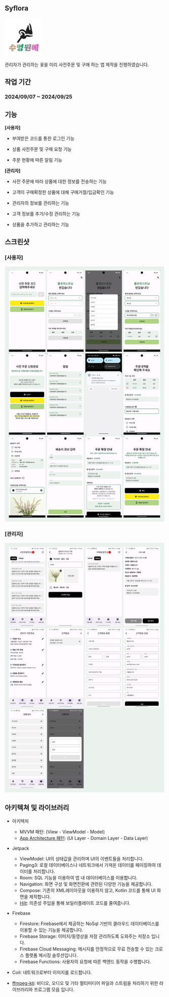 ## Syflora
<img src='https://github.com/sghoregooteitehoo03/outsourcing/blob/main/Syflora/image/logo.jpg' height="120" />

관리자가 관리하는 꽃을 미리 사전주문 및 구매 하는 앱 제작을 진행하였습니다.

## 작업 기간
### 2024/09/07 ~ 2024/09/25

## 기능
**[사용자]**
- 부여받은 코드를 통한 로그인 기능  

- 상품 사전주문 및 구매 요청 기능

- 주문 현황에 따른 알림 기능


**[관리자]**
- 사전 주문에 따라 상품에 대한 정보를 전송하는 기능

- 고객이 구매확정한 상품에 대해 구매거절/입금확인 기능

- 관리자의 정보를 관리하는 기능

- 고객 정보를 추가/수정 관리하는 기능

- 상품을 추가하고 관리하는 기능

## 스크린샷
### [사용자] ###
![스크린샷](https://github.com/sghoregooteitehoo03/outsourcing/blob/main/Syflora/image/screenshot1.png)  


### [관리자] ###
![스크린샷](https://github.com/sghoregooteitehoo03/outsourcing/blob/main/Syflora/image/screenshot2.png)


## 아키텍쳐 및 라이브러리
- 아키텍처
   - MVVM 패턴: (View - ViewModel - Model)
   - [App Architecture 패턴](https://developer.android.com/topic/architecture/intro): (UI Layer - Domain Layer - Data Layer)
     
- Jetpack
  - ViewModel: UI의 상태값을 관리하며 UI의 이벤트들을 처리합니다.
  - Paging3: 로컬 데이터베이스나 네트워크에서 가져온 데이터를 페이징하여 데이터를 처리합니다.
  - Room: SQL 기능을 이용하여 앱 내 데이터베이스를 이용합니다.
  - Navigation: 화면 구성 및 화면전환에 관련된 다양한 기능을 제공합니다.
  - Compose: 기존의 XML레이아웃을 이용하지 않고, Kotlin 코드를 통해 UI 화면을 제작합니다.
  - [Hilt](https://dagger.dev/hilt/): 의존성 주입을 통해 보일러플레이트 코드를 줄여줍니다.

- Firebase
  - Firestore: Firebase에서 제공하는 NoSql 기반의 클라우드 데이터베이스를 이용할 수 있는 기능을 제공합니다.
  - Firebase Storage: 이미지/동영상을 저장 관리하도록 도와주는 저장소 입니다.
  - Firebase Cloud Messaging: 메시지를 안정적으로 무료 전송할 수 있는 크로스 플랫폼 메시징 솔루션입니다.
  - Firebase Functions: 사용자의 요청에 따른 백엔드 동작을 수행합니다.

- Coil: 네트워크로부터 이미지를 로드합니다.

- [ffmpeg-kti](https://github.com/arthenica/ffmpeg-kit): 비디오, 오디오 및 기타 멀티미디어 파일과 스트림을 처리하기 위한 라이브러리와 프로그램 모음 입니다.
